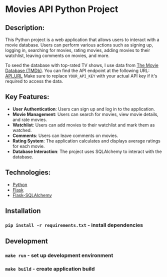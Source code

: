 # Movies API Python  Project

## Description:

This Python project is a web application that allows users to interact with a movie database.
Users can perform various actions such as signing up, logging in, searching for movies, rating movies, adding movies to
their watchlist, leaving comments on movies, and more.

To seed the database with top-rated TV shows, I use data from [The Movie Database (TMDb)](https://www.themoviedb.org/).
You can find the API endpoint at the following
URL: [API_URL](https://api.themoviedb.org/3/tv/top_rated?api_key=YOUR_API_KEY)
Make sure to replace `YOUR_API_KEY` with your actual API key if it's required to access the data.

## Key Features:

- __User Authentication__: Users can sign up and log in to the application.
- __Movie Management__: Users can search for movies, view movie details, and rate movies.
- __Watchlist__: Users can add movies to their watchlist and mark them as watched.
- __Comments__: Users can leave comments on movies.
- __Rating System__: The application calculates and displays average ratings for each movie.
- __Database Interaction__: The project uses SQLAlchemy to interact with the database.

## Technologies:

- [Python](https://www.python.org/)
- [Flask](https://flask.palletsprojects.com/en/2.3.x/)
- [Flask-SQLAlchemy](https://flask-sqlalchemy.palletsprojects.com/en/3.1.x/)

## Installation

### `pip install -r requirements.txt` - install dependencies

## Development

### `make run` - set up development environment

### `make build` - create application build
